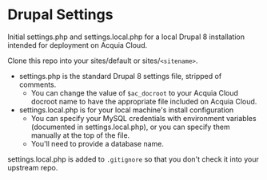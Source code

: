 Drupal Settings
===============

Initial settings.php and settings.local.php for a local Drupal 8 installation
intended for deployment on Acquia Cloud.

Clone this repo into your sites/default or sites/`<sitename>`.

* settings.php is the standard Drupal 8 settings file, stripped of comments.
  * You can change the value of `$ac_docroot` to your Acquia Cloud docroot name
    to have the appropriate file included on Acquia Cloud.
* settings.local.php is for your local machine's install configuration
    * You can specify your MySQL credentials with environment variables
      (documented in settings.local.php), or you can specify them manually at
      the top of the file.
    * You'll need to provide a database name.

settings.local.php is added to `.gitignore` so that you don't check it into your
upstream repo.
